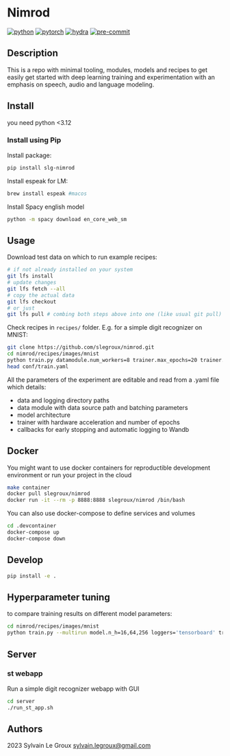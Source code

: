 # Nimrod

<!-- WARNING: THIS FILE WAS AUTOGENERATED! DO NOT EDIT! -->

[![python](https://img.shields.io/badge/-Python_3.7_%7C_3.8_%7C_3.9_%7C_3.10-blue?logo=python&logoColor=white)](https://github.com/pre-commit/pre-commit)
[![pytorch](https://img.shields.io/badge/PyTorch_1.10+-ee4c2c?logo=pytorch&logoColor=white)](https://pytorch.org/get-started/locally/)
[![hydra](https://img.shields.io/badge/Config-Hydra_1.3-89b8cd)](https://hydra.cc/)
[![pre-commit](https://img.shields.io/badge/Pre--commit-enabled-brightgreen?logo=pre-commit&logoColor=white.png)](https://github.com/pre-commit/pre-commit)

## Description

This is a repo with minimal tooling, modules, models and recipes to get
easily get started with deep learning training and experimentation with
an emphasis on speech, audio and language modeling.

## Install

you need python \<3.12

### Install using Pip

Install package:
``` sh
pip install slg-nimrod
```
Install espeak for LM:
```bash
brew install espeak #macos
```
Install Spacy english model
```bash
python -m spacy download en_core_web_sm
```


## Usage

Download test data on which to run example recipes:

```bash
# if not already installed on your system
git lfs install 
# update changes
git lfs fetch --all
# copy the actual data
git lfs checkout
# or just
git lfs pull # combing both steps above into one (like usual git pull)
```

Check recipes in `recipes/` folder. E.g. for a simple digit recognizer
on MNIST:

``` bash
git clone https://github.com/slegroux/nimrod.git
cd nimrod/recipes/images/mnist
python train.py datamodule.num_workers=8 trainer.max_epochs=20 trainer.accelerator='mps' loggers='tensorboard'
head conf/train.yaml
```

All the parameters of the experiment are editable and read from a .yaml
file which details:

- data and logging directory paths
- data module with data source path and batching parameters
- model architecture
- trainer with hardware acceleration and number of epochs
- callbacks for early stopping and automatic logging to Wandb

## Docker

You might want to use docker containers for reproductible development
environment or run your project in the cloud

``` bash
make container
docker pull slegroux/nimrod
docker run -it --rm -p 8888:8888 slegroux/nimrod /bin/bash
```

You can also use docker-compose to define services and volumes

``` bash
cd .devcontainer
docker-compose up
docker-compose down
```

## Develop

``` bash
pip install -e .
```

## Hyperparameter tuning

to compare training results on different model parameters:

``` bash
cd nimrod/recipes/images/mnist
python train.py --multirun model.n_h=16,64,256 loggers='tensorboard' trainer.max_epochs=5
```

## Server

### st webapp

Run a simple digit recognizer webapp with GUI

``` bash
cd server
./run_st_app.sh
```

## Authors

2023 Sylvain Le Groux <sylvain.legroux@gmail.com>
